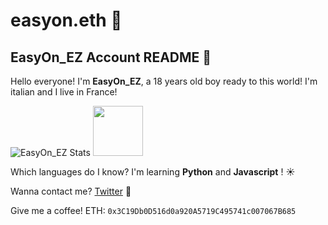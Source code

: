 # easyon.eth 🧐
## EasyOn_EZ Account README 👺

Hello everyone! I'm **EasyOn_EZ**, a 18 years old boy ready to this world! 
I'm italian and I live in France! 

![EasyOn_EZ Stats](https://github-readme-stats.vercel.app/api?username=easyonez&count_private=true)
[<img height="80px" src="https://discord.c99.nl/widget/theme-4/1075544459225342032.png"/>](https://discord.com/users/1075544459225342032)

Which languages do I know?
I'm learning **Python** and **Javascript** ! ☀️


Wanna contact me? [Twitter](https://twitter.com/easyon_ez) 📲

Give me a coffee!
ETH: 
```0x3C19Db0D516d0a920A5719C495741c007067B685```
